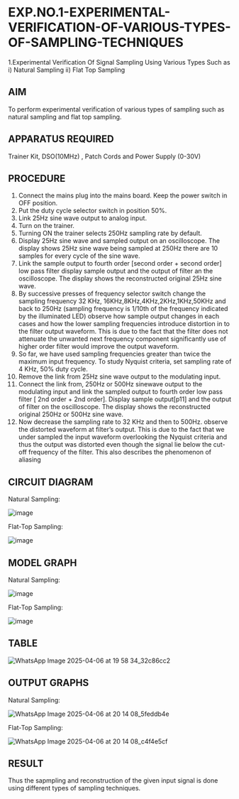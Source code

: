# EXP.NO.1-EXPERIMENTAL-VERIFICATION-OF-VARIOUS-TYPES-OF-SAMPLING-TECHNIQUES
 

1.Experimental Verification Of Signal Sampling Using Various Types Such as 
    i) Natural Sampling
    ii) Flat Top Sampling

## AIM
 To perform experimental verification of various types of sampling such as natural sampling and flat top sampling.
## APPARATUS REQUIRED
Trainer Kit, DSO(10MHz) , Patch Cords and Power Supply (0-30V)   
## PROCEDURE

1. Connect the mains plug into the mains board. Keep the power switch in OFF position. 
2. Put the duty cycle selector switch in position 50%. 
3. Link 25Hz sine wave output to analog input. 
4. Turn on the trainer. 
5. Turning ON the trainer selects 250Hz sampling rate by default. 
6. Display 25Hz sine wave and sampled output on an oscilloscope. The display shows 25Hz 
    sine wave being sampled at 250Hz there are 10 samples for every cycle of the sine wave. 
7. Link the sample output to fourth order [second order + second order] low pass filter 
    display sample output and the output of filter an the oscilloscope. The display shows the 
    reconstructed original 25Hz sine wave. 
8. By successive presses of frequency selector switch change the sampling frequency 32 KHz, 
   16KHz,8KHz,4KHz,2KHz,1KHz,50KHz and back to 250Hz (sampling frequency is 1/10th 
   of the frequency indicated by the illuminated LED) observe how sample output changes 
   in each cases and how the lower sampling frequencies introduce distortion in to the filter 
   output waveform. This is due to the fact that the filter does not attenuate the unwanted 
   next frequency component significantly use of higher order filter would improve the 
   output waveform. 
9. So far, we have used sampling frequencies greater than twice the maximum input 
   frequency. To study Nyquist criteria, set sampling rate of 4 KHz, 50% duty cycle. 
10. Remove the link from 25Hz sine wave output to the modulating input. 
11. Connect the link from, 250Hz or 500Hz sinewave output to the modulating input and link 
   the sampled output to fourth order low pass filter [ 2nd order + 2nd order]. Display sample 
   output[p11] and the output of filter on the oscilloscope. The display shows the 
   reconstructed original 250Hz or 500Hz sine wave. 
12. Now decrease the sampling rate to 32 KHz and then to 500Hz. observe the distorted 
   waveform at filter’s output. This is due to the fact that we under sampled the input 
   waveform overlooking the Nyquist criteria and thus the output was distorted even though 
   the signal lie below the cut-off frequency of the filter. This also describes the phenomenon 
   of aliasing

## CIRCUIT DIAGRAM

Natural Sampling:

![image](https://github.com/user-attachments/assets/7a51fd6b-f7a8-4d53-b3e9-1ab4624cef72)

Flat-Top Sampling:

![image](https://github.com/user-attachments/assets/a374d812-5a1c-4e24-ae73-8616054857f6)


## MODEL GRAPH
Natural Sampling:

![image](https://github.com/user-attachments/assets/6fd2b770-7010-4ac2-b4ea-c00f6208e5af)

Flat-Top Sampling:

![image](https://github.com/user-attachments/assets/2303e720-33fe-4a4d-afc2-090a51d58be0)

## TABLE

![WhatsApp Image 2025-04-06 at 19 58 34_32c86cc2](https://github.com/user-attachments/assets/a8d5e211-0355-4553-ad2b-5b80afc29fa7)

## OUTPUT GRAPHS
Natural Sampling:

![WhatsApp Image 2025-04-06 at 20 14 08_5feddb4e](https://github.com/user-attachments/assets/3fce8121-71e4-4d5f-9ec5-44e33ac9618c)

Flat-Top Sampling:

![WhatsApp Image 2025-04-06 at 20 14 08_c4f4e5cf](https://github.com/user-attachments/assets/d8fd81ec-1522-4d71-b614-4b95bb247cc5)

## RESULT 
Thus the sapmpling and reconstruction of the given input signal is done using different types of sampling techniques.
